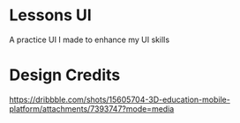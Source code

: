 # Lessons UI

A practice UI I made to enhance my UI skills

# Design Credits

https://dribbble.com/shots/15605704-3D-education-mobile-platform/attachments/7393747?mode=media
